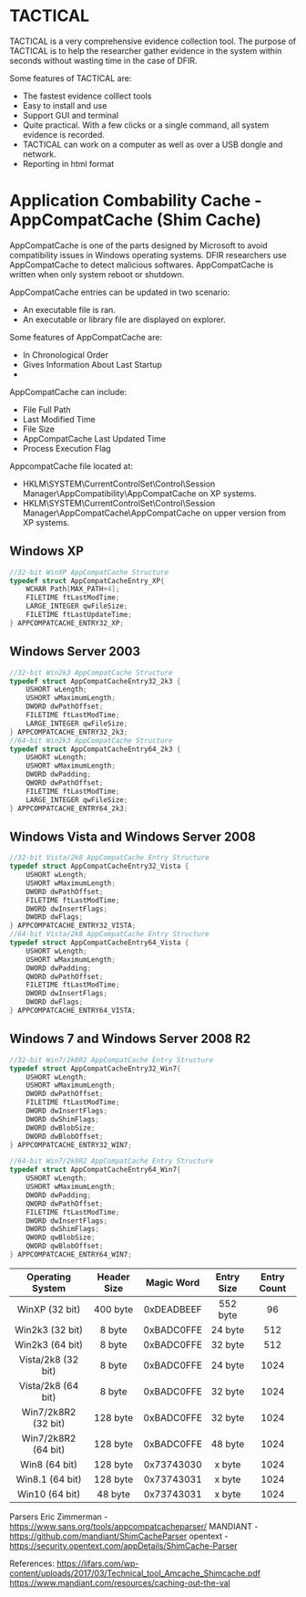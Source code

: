 # TACTICAL

TACTICAL is a very comprehensive evidence collection tool. The purpose of TACTICAL is to help the researcher gather evidence in the system within seconds without wasting time in the case of DFIR. 

Some features of TACTICAL are:
 * The fastest evidence colllect tools
 * Easy to install and use
 * Support GUI and terminal
 * Quite practical. With a few clicks or a single command, all system evidence is recorded. 
 * TACTICAL can work on a computer as well as over a USB dongle and network. 
 * Reporting in html format


# Application Combability Cache - AppCompatCache (Shim Cache)

AppCompatCache is one of the parts designed by Microsoft to avoid compatibility issues in Windows operating systems. DFIR researchers use AppCompatCache to detect malicious softwares. AppCompatCache is written when only system reboot or shutdown.

AppCompatCache entries can be updated in two scenario:
 * An executable file is ran.
 * An executable or library file are displayed on explorer. 

Some features of AppCompatCache are: 
 * In Chronological Order
 * Gives Information About Last Startup
 * 

AppCompatCache can include:
 * File Full Path
 * Last Modified Time
 * File Size
 * AppCompatCache Last Updated Time
 * Process Execution Flag

AppcompatCache file located at:
 * HKLM\SYSTEM\CurrentControlSet\Control\Session Manager\AppCompatibility\AppCompatCache on XP systems.
 * HKLM\SYSTEM\CurrentControlSet\Control\Session Manager\AppCompatCache\AppCompatCache on upper version from XP systems.

## Windows XP

```c
//32-bit WinXP AppCompatCache Structure
typedef struct AppCompatCacheEntry_XP{
    WCHAR Path[MAX_PATH+4];
    FILETIME ftLastModTime;
    LARGE_INTEGER qwFileSize;
    FILETIME ftLastUpdateTime;
} APPCOMPATCACHE_ENTRY32_XP;
```

## Windows Server 2003

```c
//32-bit Win2k3 AppCompatCache Structure
typedef struct AppCompatCacheEntry32_2k3 {
    USHORT wLength;
    USHORT wMaximumLength;
    DWORD dwPathOffset;
    FILETIME ftLastModTime;
    LARGE_INTEGER qwFileSize;
} APPCOMPATCACHE_ENTRY32_2k3;
//64-bit Win2k3 AppCompatCache Structure
typedef struct AppCompatCacheEntry64_2k3 {
    USHORT wLength;
    USHORT wMaximumLength;
    DWORD dwPadding;
    QWORD dwPathOffset;
    FILETIME ftLastModTime;
    LARGE_INTEGER qwFileSize;
} APPCOMPATCACHE_ENTRY64_2k3;
```

## Windows Vista and Windows Server 2008

```c
//32-bit Vista/2k8 AppCompatCache Entry Structure
typedef struct AppCompatCacheEntry32_Vista {
    USHORT wLength;
    USHORT wMaximumLength;
    DWORD dwPathOffset;
    FILETIME ftLastModTime;
    DWORD dwInsertFlags;
    DWORD dwFlags;
} APPCOMPATCACHE_ENTRY32_VISTA;
//64-bit Vista/2k8 AppCompatCache Entry Structure
typedef struct AppCompatCacheEntry64_Vista {
    USHORT wLength;
    USHORT wMaximumLength;
    DWORD dwPadding;
    QWORD dwPathOffset;
    FILETIME ftLastModTime;
    DWORD dwInsertFlags;
    DWORD dwFlags;
} APPCOMPATCACHE_ENTRY64_VISTA;
```

## Windows 7 and Windows Server 2008 R2

```c
//32-bit Win7/2k8R2 AppCompatCache Entry Structure
typedef struct AppCompatCacheEntry32_Win7{
    USHORT wLength;
    USHORT wMaximumLength;
    DWORD dwPathOffset;
    FILETIME ftLastModTime;
    DWORD dwInsertFlags;
    DWORD dwShimFlags;
    DWORD dwBlobSize;
    DWORD dwBlobOffset;
} APPCOMPATCACHE_ENTRY32_WIN7;

//64-bit Win7/2k8R2 AppCompatCache Entry Structure
typedef struct AppCompatCacheEntry64_Win7{
    USHORT wLength;
    USHORT wMaximumLength;
    DWORD dwPadding;
    QWORD dwPathOffset;
    FILETIME ftLastModTime;
    DWORD dwInsertFlags;
    DWORD dwShimFlags;
    QWORD qwBlobSize;
    QWORD qwBlobOffset;
} APPCOMPATCACHE_ENTRY64_WIN7;
```

| Operating System    | Header Size | Magic Word |  Entry Size |  Entry Count |
| :-----------------: | :---------: | :--------: |  :--------: | :----------: |
| WinXP (32 bit)      | 400 byte    | 0xDEADBEEF |  552 byte   | 96           |
| Win2k3 (32 bit)     | 8 byte      | 0xBADC0FFE |  24 byte    | 512          |
| Win2k3 (64 bit)     | 8 byte      | 0xBADC0FFE |  32 byte    | 512          |
| Vista/2k8 (32 bit)  | 8 byte      | 0xBADC0FFE |  24 byte    | 1024         |
| Vista/2k8 (64 bit)  | 8 byte      | 0xBADC0FFE |  32 byte    | 1024         |
| Win7/2k8R2 (32 bit) | 128 byte    | 0xBADC0FFE |  32 byte    | 1024         |
| Win7/2k8R2 (64 bit) | 128 byte    | 0xBADC0FFE |  48 byte    | 1024         |
| Win8 (64 bit)       | 128 byte    | 0x73743030 |  x byte     | 1024         |
| Win8.1 (64 bit)     | 128 byte    | 0x73743031 |  x byte     | 1024         |
| Win10 (64 bit)      | 48 byte     | 0x73743031 |  x byte     | 1024         |

Parsers
Eric Zimmerman - https://www.sans.org/tools/appcompatcacheparser/
MANDIANT -       https://github.com/mandiant/ShimCacheParser
opentext -       https://security.opentext.com/appDetails/ShimCache-Parser

References:
https://lifars.com/wp-content/uploads/2017/03/Technical_tool_Amcache_Shimcache.pdf
https://www.mandiant.com/resources/caching-out-the-val







